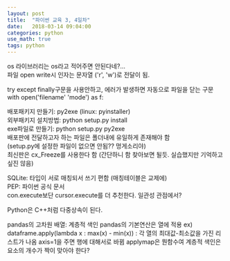 ```yaml
---
layout: post
title:  "파이썬 교육 3, 4일차"
date:   2018-03-14 09:04:00
categories: python
use_math: true
tags: python
---
```


os 라이브러리는 os라고 적어주면 안된다네?...  
파일 open write시 인자는 문자열 ('r', 'w')로 전달이 됨.

try except finally구문을 사용안하고, 에러가 발생하면 자동으로 파일을 닫는 구문  
with open('filename' 'mode') as f:

배포패키지 만들기: py2exe (linux: pyinstaller)  
외부패키지 설치방법: python setup.py install   
exe파일로 만들기: python setup.py py2exe  
배포판에 전달하고자 하는 파일은 폴더내에 유일하게 존재해야 함  
(setup.py에 설정한 파일이 없으면 안됨?? 멍게소리야)  
최신판은 cx_Freeze를 사용한다 함 (간단하니 함 찾아보면 될듯. 실습했지만 기억하고싶진 않음)  

SQLite: 타입이 서로 매칭되서 쓰기 편함 (매칭테이블은 교제에)  
PEP: 파이썬 공식 문서  
con.execute보단 cursor.execute를 더 추천한다. 일관성 관점에서?  

Python은 C++처럼 다중상속이 된다.

pandas의 고차원 배열: 계층적 색인 pandas의 기본연산은 열에 적용 ex) dataframe.apply(lambda x : max(x) - min(x)) : 각 열의 최대값-최소값을 가진 리스트가 나옴 axis=1을 주면 행에 대해서로 바뀜 applymap은 뭔함수여 계층적 색인은 요소의 개수가 짝이 맞아야 한다?